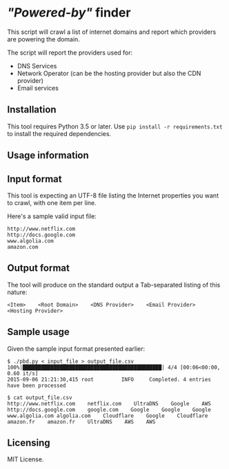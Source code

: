 # *"Powered-by"* finder

This script will crawl a list of internet domains and report which providers are powering the domain.

The script will report the providers used for:

- DNS Services
- Network Operator (can be the hosting provider but also the CDN provider)
- Email services

## Installation

This tool requires Python 3.5 or later.
Use `pip install -r requirements.txt` to install the required dependencies.

## Usage information

## Input format

This tool is expecting an UTF-8 file listing the Internet properties you want to crawl, with one item per line.

Here's a sample valid input file:

    http://www.netflix.com
    http://docs.google.com
    www.algolia.com
    amazon.com

## Output format

The tool will produce on the standard output a Tab-separated listing of this nature:

    <Item>    <Root Domain>    <DNS Provider>    <Email Provider>    <Hosting Provider>

## Sample usage

Given the sample input format presented earlier:

    $ ./pbd.py < input_file > output_file.csv
    100%|█████████████████████████████████████████████| 4/4 [00:06<00:00,  0.60 it/s]
    2015-09-06 21:21:30,415 root         INFO     Completed. 4 entries have been processed

    $ cat output_file.csv
    http://www.netflix.com    netflix.com    UltraDNS    Google    AWS
    http://docs.google.com    google.com    Google    Google    Google
    www.algolia.com algolia.com    Cloudflare    Google    Cloudflare
    amazon.fr    amazon.fr    UltraDNS    AWS    AWS

## Licensing

MIT License.